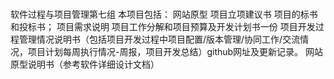 # 
软件过程与项目管理第七组
本项目包括：
网站原型
项目立项建议书
项目的标书和投标书； 
项目需求说明
项目工作分解和项目预算及开发计划书一份
项目开发过程管理情况说明书（包括项目开发过程中项目配置/版本管理/协同工作/交流情况，项目计划每周执行情况-周报，项目开发总结）github网址及更新记录。
网站原型说明书（参考软件详细设计文档）

